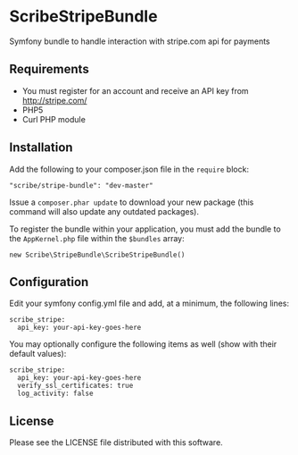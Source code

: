 # ScribeStripeBundle

Symfony bundle to handle interaction with stripe.com api for payments

## Requirements

- You must register for an account and receive an API key from http://stripe.com/
- PHP5
- Curl PHP module

## Installation

Add the following to your composer.json file in the `require` block:

```
"scribe/stripe-bundle": "dev-master"
```

Issue a `composer.phar update` to download your new package (this command will also update any outdated packages).

To register the bundle within your application, you must add the bundle to the `AppKernel.php` file within the `$bundles` array:

```
new Scribe\StripeBundle\ScribeStripeBundle()
```

## Configuration

Edit your symfony config.yml file and add, at a minimum, the following lines:

```
scribe_stripe:
  api_key: your-api-key-goes-here
```

You may optionally configure the following items as well (show with their default values):

```
scribe_stripe:
  api_key: your-api-key-goes-here
  verify_ssl_certificates: true
  log_activity: false
```

## License

Please see the LICENSE file distributed with this software.
